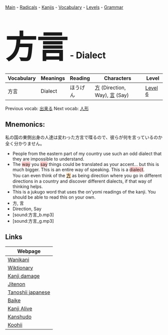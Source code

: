 <style> bigfont {font-size: 100px}</style>
[Main](../README.md) -
[Radicals](../radicals.md) -
[Kanjis](../kanjis.md) -
[Vocabulary](../vocabulary.md) -
[Levels](../levels.md) -
[Grammar](../grammar.md)
# <bigfont> 方言</bigfont> - Dialect 

| Vocabulary | Meanings | Reading | Characters | Level |
| --- | --- | --- | --- | --- |
| 方言 | Dialect | ほうげん |  [方](../kanjis/方.md) (Direction, Way), [言](../kanjis/言.md) (Say) | [Level 6](../levels/wk_level6.md) |

Previous vocab: [出来る](出来る.md) Next vocab: [人形](人形.md) 

## Mnemonics:
私の国の東側出身の人達は変わった方言で喋るので、彼らが何を言っているのか全く分かりません。
* People from the eastern part of my country use such an odd dialect that they are impossible to understand.
* The <span style="background-color:#ffcccb"> way</span> you <span style="background-color:#ffcccb"> say</span> things could be translated as your accent... but this is much bigger. This is an entire way of speaking. This is a <span style="background-color:#ffcccb"> dialect</span>. <br />You can even think of the <span style="background-color:#fed8b1"> [方](https://jisho.org/search/方)</span> as being direction where you go in different directions in a country and discover different dialects, if that way of thinking helps.
* This is a jukugo word that uses the on'yomi readings of the kanji. You should be able to read this on your own.
* 方, 言
* Direction, Say
* [sound:方言_b.mp3]
* [sound:方言_g.mp3]


## Links 

| Webpage |
| --- |
| [Wanikani          ](https://www.wanikani.com/kanji/方言) |
| [Wiktionary        ](https://en.wiktionary.org/wiki/方言) |
| [Kanji damage      ](http://www.kanjidamage.com/kanji/search?utf8=✓&q=方言) |
| [Jitenon           ](https://jitenon.com/kanji/方言) |
| [Tanoshii japanese ](https://www.tanoshiijapanese.com/dictionary/kanji.cfm?k=方言) |
| [Baike             ](https://baike.baidu.com/item/方言) |
| [Kanji Alive       ](https://app.kanjialive.com/方言) |
| [Kanshudo          ](https://www.kanshudo.com/searchmn?q=方言) |
| [Koohii            ](https://kanji.koohii.com/study/kanji/方言) |
